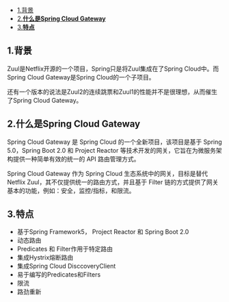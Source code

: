 - [1.背景](#1%E8%83%8C%E6%99%AF)
- [2.**什么是Spring Cloud Gateway**](#2%E4%BB%80%E4%B9%88%E6%98%AFspring-cloud-gateway)
- [3.**特点**](#3%E7%89%B9%E7%82%B9)

## 1.背景

Zuul是Netflix开源的一个项目，Spring只是将Zuul集成在了Spring Cloud中。而Spring Cloud Gateway是Spring Cloud的一个子项目。

还有一个版本的说法是Zuul2的连续跳票和Zuul1的性能并不是很理想，从而催生了Spring Cloud Gateway。

## 2.**什么是Spring Cloud Gateway**

Spring Cloud Gateway 是 Spring Cloud 的一个全新项目，该项目是基于 Spring 5.0，Spring Boot 2.0 和 Project Reactor 等技术开发的网关，它旨在为微服务架构提供一种简单有效的统一的 API 路由管理方式。

Spring Cloud Gateway 作为 Spring Cloud 生态系统中的网关，目标是替代 Netflix Zuul，其不仅提供统一的路由方式，并且基于 Filter 链的方式提供了网关基本的功能，例如：安全，监控/指标，和限流。

## 3.**特点**

* 基于Spring Framework5， Project Reactor 和 Spring Boot 2.0
* 动态路由
* Predicates 和 Filter作用于特定路由
* 集成Hystrix熔断路由
* 集成Spring Cloud DisccoveryClient
* 易于编写的Predicates和Filters
* 限流
* 路劲重新




